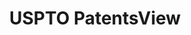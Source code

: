 ---
bigquery: https://console.cloud.google.com/bigquery?p=patents-public-data&d=patentsview&page=dataset
citation: Attribution should be given to PatentsView for use, distribution, or derivative
  works.
code: https://github.com/CSSIP-AIR/PatentsView-Code-Snippets/
contributors: USPTO
cost: None
description: 'PatentsView includes US patent data including raw data (summaries, applications,
  pregrant applications), disambugations of inventors and assignees, and inventor
  gender estimates.  Also foreign priority data, # of figures and sheets, and government
  interest statements.'
documentation: https://patentsview.org/query/builder-faqs
last_edit: 04/10/2022, 20:59:27
location: https://patentsview.org/
maintained_by: USPTO
record_creation_timestamp: 12/2/2020 17:20:46
schema_fields:
- disamb_inventor_id_20171226
- assignee_id
- longitude
- term_grant
- series_code
- sequence
- disamb_inventor_id_20200929
- field_id
- latlong
- lawyer_id
- classification_status
- disamb_inventor_id_20171003
- subgroup
- name_last
- latitude
- county
- type
- deceased
- disamb_assignee_id_20190820
- publication_number
- level_three
- inventor_id
- subcategory_id
- reldocno
- variety
- rawinventor_id
- section_id
- num
- disamb_assignee_id_20200630
- term_disclaimer
- doctype
- fname
- ipc_version_indicator
- disamb_assignee_id_20200929
- ipc_class
- symbol_position
- organization
- city
- disamb_inventor_id_20190312
- country_transformed
- _102_date
- filename
- subsection_id
- id
- level_one
- designation
- number
- gi_statement
- level_two
- role
- country
- lname
- subclass
- category_id
- disamb_assignee_id_20181127
- exemplary
- title
- disamb_inventor_id_20170307
- name
- county_fips
- contract_award_number
- withdrawn
- state_fips
- classification_value
- main_group
- num_claims
- group_id
- f371_date
- num_sheets
- sector_title
- disamb_inventor_id_20191231
- rel_id
- rawassignee_id
- uuid
- section
- rawlocation_id
- mainclass_id
- disamb_assignee_id_20190312
- kind
- _371_date
- applicant_type
- application_id
- num_figures
- disamb_inventor_id_20191008
- lapse_of_patent
- disamb_inventor_id_20201229
- rule_47
- length
- disamb_assignee_id_20191008
- patent_id
- text
- attribution_status
- subgroup_id
- classification_level
- disamb_assignee_id_20191231
- classification_data_source
- disamb_inventor_id_20181127
- latin_name
- disamb_inventor_id_20170808
- name_first
- disamb_inventor_id_20200331
- status
- date
- disclaimer_date
- disamb_inventor_id_20200630
- subclass_id
- doc_type
- relkind
- disamb_assignee_id_20200331
- field_title
- term_extension
- category
- location_id
- action_date
- male_flag
- organization_id
- state
- f102_date
- abstract
- disamb_inventor_id_20190820
- male
- citation_id
- group
- dependent
- disamb_inventor_id_20180528
shortname: patentsview
tags:
- disambiguation
- United States
- gender
terms_of_use: Creative Commons Attribution 4.0 International License.
timeframe: 1963-1999
title: USPTO PatentsView
uuid: cf1780b1-e265-4e49-8d1d-83b9cfe0fd9a
---